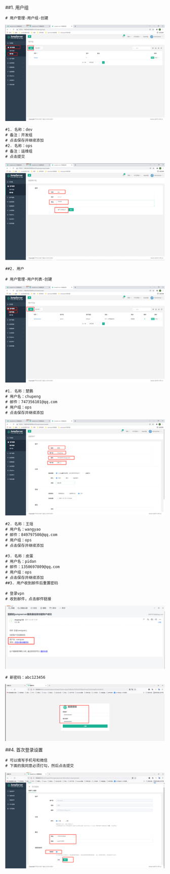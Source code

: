 ##1. 用户组
```shell
# 用户管理-用户组-创建
```
![jumpserver24](../../../assets/images/jumpserver24.png)
```shell
#1. 名称：dev
# 备注：开发组
# 点击保存并继续添加
#2. 名称：ops
# 备注：运维组
# 点击提交
```
![jumpserver25](../../../assets/images/jumpserver25.png)
```shell
##2. 用户

# 用户管理-用户列表-创建
```
![jumpserver26](../../../assets/images/jumpserver26.png)

```shell
#1. 名称：楚鹏
# 用户名：chupeng
# 邮件：747356101@qq.com
# 用户组：ops
# 点击保存并继续添加
```
![jumpserver27](../../../assets/images/jumpserver27.png)

```shell
#2. 名称：王瑶
# 用户名：wangyao
# 邮件：849797586@qq.com
# 用户组：ops
# 点击保存并继续添加

#3. 名称：皮蛋
# 用户名：pidan
# 邮件：1350697809@qq.com
# 用户组：ops
# 点击保存并继续添加
##3. 用户收到邮件后重置密码

# 登录vpn
# 收到邮件，点击邮件链接
```
![jumpserver28](../../../assets/images/jumpserver28.png)

```shell
# 新密码：abc123456
```
![jumpserver29](../../../assets/images/jumpserver29.png)

##4. 首次登录设置
```shell
# 可以填写手机号和微信
# 下面的我同意必须打勾，然后点击提交
```
![jumpserver30](../../../assets/images/jumpserver30.png)
